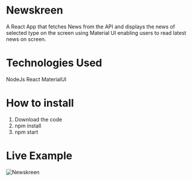 # Newskreen
A React App that fetches News from the API and displays the news of selected type on the screen using Material UI enabling users to read latest news on screen.

# Technologies Used
NodeJs
React
MaterialUI

# How to install
1. Download the code
2. npm install
3. npm start

# Live Example

![Newskreen](https://user-images.githubusercontent.com/81576161/190836048-b48f1a74-ddfc-4c4c-a471-6f09f6f0189e.gif)
